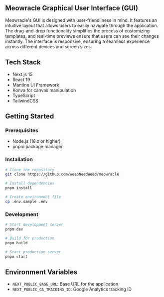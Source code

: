 ## Meowracle Graphical User Interface (GUI)

Meowracle's GUI is designed with user-friendliness in mind. It features an intuitive layout that allows users to easily navigate through the application. The drag-and-drop functionality simplifies the process of customizing templates, and real-time previews ensure that users can see their changes instantly. The interface is responsive, ensuring a seamless experience across different devices and screen sizes.

## Tech Stack

- Next.js 15
- React 19
- Mantine UI Framework
- Konva for canvas manipulation
- TypeScript
- TailwindCSS

## Getting Started

### Prerequisites

- Node.js (18.x or higher)
- pnpm package manager

### Installation

```bash
# Clone the repository
git clone https://github.com/weebNeedWeed/meowracle

# Install dependencies
pnpm install

# Create environment file
cp .env.sample .env
```

### Development

```bash
# Start development server
pnpm dev

# Build for production
pnpm build

# Start production server
pnpm start
```

## Environment Variables

- `NEXT_PUBLIC_BASE_URL`: Base URL for the application
- `NEXT_PUBLIC_GA_TRACKING_ID`: Google Analytics tracking ID
